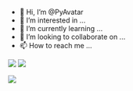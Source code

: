 - 👋 Hi, I’m @PyAvatar
- 👀 I’m interested in ...
- 🌱 I’m currently learning ...
- 💞️ I’m looking to collaborate on ...
- 📫 How to reach me ...

<!---
PyAvatar/PyAvatar is a ✨ special ✨ repository because its `README.md` (this file) appears on your GitHub profile.
You can click the Preview link to take a look at your changes.
--->

![](https://github-profile-summary-cards.vercel.app/api/cards/profile-details?username=PyAvatar&theme=monokai)
![](http://github-profile-summary-cards.vercel.app/api/cards/most-commit-language?username=PyAvatar&theme=monokai) 

![](https://github-profile-summary-cards.vercel.app/api/cards/stats?username=PyAvatar&theme=monokai)
